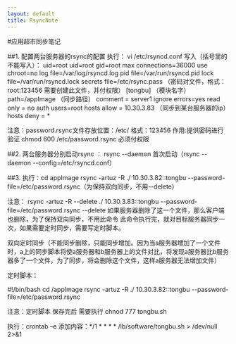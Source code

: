 ```yaml
---
layout: default
title: RsyncNote
---
```


#应用超市同步笔记


##1. 配置两台服务器的rsync的配置
执行：
vi /etc/rsyncd.conf
写入（括号里的不能写入）：
uid=root
uid=root
gid=root
max connections=36000
use chroot=no
log file=/var/log/rsyncd.log
pid file=/var/run/rsyncd.pid
lock file=/var/run/rsyncd.lock
secrets file=/etc/rsync.pass                 （密码对文件，格式：root:123456   需要创建此文件，并付权限）
[tongbu]                                       （模块名字）
path=/appImage									（同步路径）
comment = server1
ignore errors=yes
read only = no
auth users=root
hosts allow = 10.30.3.83						（同步到某台服务器的ip）
hosts deny = *

注意：password.rsync文件存放位置：/etc/  格式：123456   作用:提供密码进行验证
chmod 600 /etc/password.rsync 必须付权限



##2. 两台服务器分别启动rsync ： rsync --daemon 首次启动（rsync --daemon --config=/etc/rsyncd.conf）

##3. 执行：cd appImage
          rsync -artuz -R ./ 10.30.3.82::tongbu --password-file=/etc/password.rsync（为保持双向同步，不用--delete）
 
 注意：
rsync -artuz -R  --delete ./ 10.30.3.83::tongbu --password-file=/etc/password.rsync
--delete 如果服务器删除了这一个文件，那么客户端也删除，为了保持双向同步，不用此命令
此命令执行完，就对目标服务器同步一次，如果需要定时同步，需要写定时脚本。

双向定时同步（不能同步删除，只能同步增加。因为当a服务器增加了一个文件时，a上的同步脚本将使a服务器和b服务器上的文件对比，将发现a服务器比b服务器多了一个文件，为了同步，将会删除这个文件，这样a服务器无法增加文件）

定时脚本：

#!/bin/bash
cd /appImage
rsync -artuz -R ./ 10.30.3.82::tongbu --password-file=/etc/password.rsync

注意：定时脚本 保存完后 需要执行  chnod 777 tongbu.sh

执行：crontab –e
添加内容：*/1 * * * * /lb/software/tongbu.sh > /dev/null 2>&1